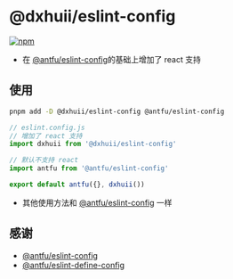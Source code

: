 # @dxhuii/eslint-config

[![npm](https://img.shields.io/npm/v/@dxhuii/eslint-config?color=444&label=)](https://npmjs.com/package/@dxhuii/eslint-config)
- 在 [@antfu/eslint-config](https://github.com/antfu/eslint-config)的基础上增加了 react 支持

## 使用

  ```bash
  pnpm add -D @dxhuii/eslint-config @antfu/eslint-config
  ```

  ```js
  // eslint.config.js
  // 增加了 react 支持
  import dxhuii from '@dxhuii/eslint-config'

  // 默认不支持 react
  import antfu from '@antfu/eslint-config'

  export default antfu({}, dxhuii())
  ```
  - 其他使用方法和 [@antfu/eslint-config](https://github.com/antfu/eslint-config#readme) 一样

## 感谢
- [@antfu/eslint-config](https://github.com/antfu/eslint-config)
- [@antfu/eslint-define-config](https://github.com/antfu/eslint-define-config)
